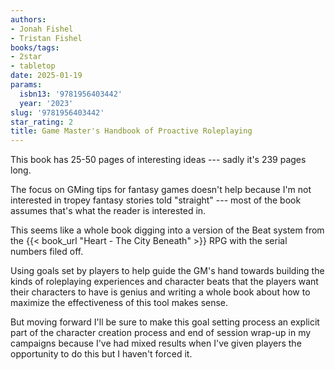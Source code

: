 ```yaml
---
authors:
- Jonah Fishel
- Tristan Fishel
books/tags:
- 2star
- tabletop
date: 2025-01-19
params:
  isbn13: '9781956403442'
  year: '2023'
slug: '9781956403442'
star_rating: 2
title: Game Master's Handbook of Proactive Roleplaying
---
```


This book has 25-50 pages of interesting ideas --- sadly it's 239 pages long.

The focus on GMing tips for fantasy games doesn't help because I'm not interested in tropey fantasy stories told "straight" --- most of the book assumes that's what the reader is interested in.

<!--more-->

This seems like a whole book digging into a version of the Beat system from the {{< book_url "Heart - The City Beneath" >}} RPG with the serial numbers filed off.

Using goals set by players to help guide the GM's hand towards building the kinds of roleplaying experiences and character beats that the players want their characters to have is genius and writing a whole book about how to maximize the effectiveness of this tool makes sense.

But moving forward I'll be sure to make this goal setting process an explicit part of the character creation process and end of session wrap-up in my campaigns because I've had mixed results when I've given players the opportunity to do this but I haven't forced it.